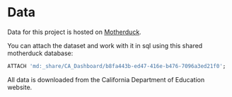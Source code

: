 # Data

Data for this project is hosted on [Motherduck](https://motherduck.com).

You can attach the dataset and work with it in sql using this shared motherduck database:

```sql
ATTACH 'md:_share/CA_Dashboard/b8fa443b-ed47-416e-b476-7096a3ed21f0';
```

All data is downloaded from the California Department of Education website.